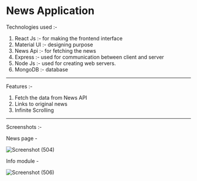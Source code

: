 
# News Application


Technologies used :-

1. React Js :- for making the frontend interface
2. Material UI :- designing purpose
3. News Api :- for fetching the news
4. Express :- used for communication between client and server
5. Node Js :- used for creating web servers.
6. MongoDB :- database

-----------------------------------------------------------------

Features :-

1. Fetch the data from News API
2. Links to original news
3. Infinite Scrolling


-----------------------------------------------------------------
Screenshots :-

News page -

![Screenshot (504)](https://github.com/shoaib9430/News_Hub/assets/48713756/9b581371-317e-4792-847c-021bbc35cbf7)

Info module -

![Screenshot (506)](https://github.com/shoaib9430/News_Hub/assets/48713756/2d4e9b4b-52d8-430b-a9a5-5e5e821620cc)




